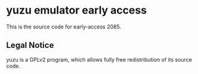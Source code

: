 yuzu emulator early access
=============

This is the source code for early-access 2085.

## Legal Notice

yuzu is a GPLv2 program, which allows fully free redistribution of its source code.